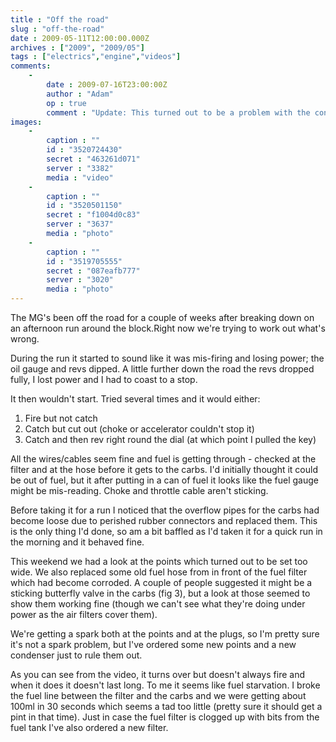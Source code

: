 ```yaml
---
title : "Off the road"
slug : "off-the-road"
date : 2009-05-11T12:00:00.000Z
archives : ["2009", "2009/05"]
tags : ["electrics","engine","videos"]
comments:
    -
        date : 2009-07-16T23:00:00Z
        author : "Adam"
        op : true
        comment : "Update: This turned out to be a problem with the condenser which must have blown at some point. Changing the condenser on the distributor is not a quick job, but as soon as the new one was in it started first time. Phew!"
images:
    -
        caption : ""
        id : "3520724430"
        secret : "463261d071"
        server : "3382"
        media : "video"
    -
        caption : ""
        id : "3520501150"
        secret : "f1004d0c83"
        server : "3637"
        media : "photo"
    -
        caption : ""
        id : "3519705555"
        secret : "087eafb777"
        server : "3020"
        media : "photo"
---
```


The MG's been off the road for a couple of weeks after breaking down on an afternoon run around the block.Right now we're trying to work out what's wrong.


During the run it started to sound like it was mis-firing and losing power; the oil gauge and revs dipped. A little further down the road the revs dropped fully, I lost power and I had to coast to a stop.


It then wouldn't start. Tried several times and it would either:


1. Fire but not catch
2. Catch but cut out (choke or accelerator couldn't stop it)
3. Catch and then rev right round the dial (at which point I pulled the key)


All the wires/cables seem fine and fuel is getting through - checked at the filter and at the hose before it gets to the carbs. I'd initially thought it could be out of fuel, but it after putting in a can of fuel it looks like the fuel gauge might be mis-reading. Choke and throttle cable aren't sticking.


Before taking it for a run I noticed that the overflow pipes for the carbs had become loose due to perished rubber connectors and replaced them. This is the only thing I'd done, so am a bit baffled as I'd taken it for a quick run in the morning and it behaved fine.


This weekend we had a look at the points which turned out to be set too wide. We also replaced some old fuel hose from in front of the fuel filter which had become corroded. A couple of people suggested it might be a sticking butterfly valve in the carbs (fig 3), but a look at those seemed to show them working fine (though we can't see what they're doing under power as the air filters cover them).


We're getting a spark both at the points and at the plugs, so I'm pretty sure it's not a spark problem, but I've ordered some new points and a new condenser just to rule them out.


As you can see from the video, it turns over but doesn't always fire and when it does it doesn't last long. To me it seems like fuel starvation. I broke the fuel line between the filter and the carbs and we were getting about 100ml in 30 seconds which seems a tad too little (pretty sure it should get a pint in that time). Just in case the fuel filter is clogged up with bits from the fuel tank I've also ordered a new filter.